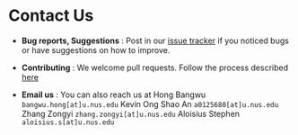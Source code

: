 # Contact Us

* **Bug reports, Suggestions** : Post in our [issue tracker](https://github.com/CS2103AUG2016-T13-C2/main/issues)
  if you noticed bugs or have suggestions on how to improve.

* **Contributing** : We welcome pull requests. Follow the process described [here](https://github.com/oss-generic/process)

* **Email us** : You can also reach us at 
Hong Bangwu `bangwu.hong[at]u.nus.edu`
Kevin Ong Shao An `a0125680[at]u.nus.edu`
Zhang Zongyi `zhang.zongyi[at]u.nus.edu`
Aloisius Stephen	`aloisius.s[at]u.nus.edu`